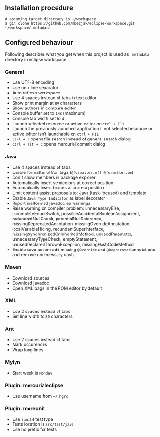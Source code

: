 ## Installation procedure

    # assuming target directory is ~/workspace
    $ git clone https://github.com/mbezjak/eclipse-workspace.git ~/workspace/.metadata

## Configured behaviour

Following describes what you get when this project is used as `.metadata`
directory in eclipse workspace.

### General

 * Use UTF-8 encoding
 * Use unix line separator
 * Auto refresh workspace
 * Use 4 spaces instead of tabs in text editor
 * Show print margin at `80` characters
 * Show authors in compare editor
 * Console buffer set to `1MB` (maximum)
 * Console tab width set to `4`
 * Launch selected resource or active editor on `ctrl + F11`
 * Launch the previously launched application if not selected resource or active
   editor isn't launchable on `ctrl + F11`
 * `ctrl + h` opens file search instead of general search dialog
 * `ctrl + alt + c` opens mercurial commit dialog

### Java

 * Use 4 spaces instead of tabs
 * Enable formatter off/on tags (`@formatter:off`, `@formatter:on`)
 * Don't show members in package explorer
 * Automatically insert semicolons at correct position
 * Automatically insert braces at correct position
 * Limit content assist proposals to: Java (task-focused) and template
 * Enable `Java Type Indicator` as label decorator
 * Report malformed javadoc as warnings
 * Raise warning on compiler problem: unnecessaryElse, incompleteEnumSwitch,
   possibleAccidentalBooleanAssignment, redundantNullCheck,
   potentialNullReference, missingDeprecatedAnnotation,
   missingOverrideAnnotation, localVariableHiding, redundantSuperinterface,
   missingSynchronizedOnInheritedMethod, unusedParameter, unnecessaryTypeCheck,
   emptyStatement, unusedDeclaredThrownException, missingHashCodeMethod
 * Enable save action: add missing `@Override` and `@Deprecated` annotations and
   remove unnecessary casts

### Maven

 * Download sources
 * Download javadoc
 * Open XML page in the POM editor by default

### XML

 * Use 2 spaces instead of tabs
 * Set line width to `80` characters

### Ant

 * Use 2 spaces instead of tabs
 * Mark occurences
 * Wrap long lines

### Mylyn

 * Start week is `Monday`

### Plugin: mercurialeclipse

 * Use username from `~/.hgrc`

### Plugin: moreunit

 * Use `junit4` test type
 * Tests location is `src/test/java`
 * Use no prefix for tests
